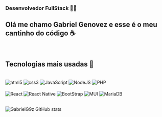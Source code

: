 ### Desenvolvedor FullStack :man_technologist:

## Olá me chamo Gabriel Genovez e esse é o meu cantinho do código ☕




<br>

## Tecnologias mais usadas :rocket:

<div style="display": inline_block><br>
  <img align="center" alt="html5" src="https://img.shields.io/badge/HTML5-E34F26?style=for-the-badge&logo=html5&logoColor=white">
  
  <img align="center" alt="css3" src="https://img.shields.io/badge/CSS-239120?&style=for-the-badge&logo=css3&logoColor=white">
                                      
  <img align="center" alt="JavaScript" src="https://img.shields.io/badge/JavaScript-F7DF1E?style=for-the-badge&logo=javascript&logoColor=black">
  
  <img align="center" alt="NodeJS" src="https://img.shields.io/badge/Node.js-43853D?style=for-the-badge&logo=node.js&logoColor=white">
  
  <img align="center" alt="PHP" src="https://img.shields.io/badge/PHP-777BB4?style=for-the-badge&logo=php&logoColor=white">
 
</div>

<div style="display": inline_block><br>
  <img align="center" alt="React" src="https://img.shields.io/badge/React-20232A?style=for-the-badge&logo=react&logoColor=61DAFB">
  
  <img align="center" alt="React Native" src="https://img.shields.io/badge/React_Native-20232A?style=for-the-badge&logo=react&logoColor=61DAFB">
  
  <img align="center" alt="BootStrap" src="https://img.shields.io/badge/Bootstrap-563D7C?style=for-the-badge&logo=bootstrap&logoColor=white">
  
  <img align="center" alt="MUI" src="https://img.shields.io/badge/Material--UI-0081CB?style=for-the-badge&logo=material-ui&logoColor=white">
  
  <img align="center" alt="MariaDB" src="https://img.shields.io/badge/MariaDB-01529E?style=for-the-badge&logo=mariadb&logoColor=white">
  </div>

<br>

![GabrielG9z GitHub stats](https://github-readme-stats.vercel.app/api?username=GabrielG9z&show_icons=true&theme=transparent)


<!--
**GabrielG9z/GabrielG9z** is a ✨ _special_ ✨ repository because its `README.md` (this file) appears on your GitHub profile.

Here are some ideas to get you started:

- 🔭 I’m currently working on ...
- 🌱 I’m currently learning ...
- 👯 I’m looking to collaborate on ...
- 🤔 I’m looking for help with ...
- 💬 Ask me about ...
- 📫 How to reach me: ...
- 😄 Pronouns: ...
- ⚡ Fun fact: ...
-->
